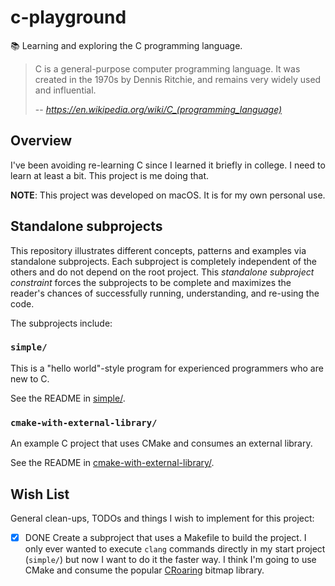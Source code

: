 # c-playground

📚 Learning and exploring the C programming language.

> C is a general-purpose computer programming language. It was created in the 1970s by Dennis Ritchie, and remains very
> widely used and influential.
>
> -- <cite> https://en.wikipedia.org/wiki/C_(programming_language) </cite>


## Overview

I've been avoiding re-learning C since I learned it briefly in college. I need to learn at least a bit. This project is
me doing that.

**NOTE**: This project was developed on macOS. It is for my own personal use.


## Standalone subprojects

This repository illustrates different concepts, patterns and examples via standalone subprojects. Each subproject is
completely independent of the others and do not depend on the root project. This _standalone subproject constraint_
forces the subprojects to be complete and maximizes the reader's chances of successfully running, understanding, and
re-using the code.

The subprojects include:

### `simple/`

This is a "hello world"-style program for experienced programmers who are new to C.

See the README in [simple/](simple/).

### `cmake-with-external-library/`

An example C project that uses CMake and consumes an external library.

See the README in [cmake-with-external-library/](cmake-with-external-library/).


## Wish List

General clean-ups, TODOs and things I wish to implement for this project:

* [x] DONE Create a subproject that uses a Makefile to build the project. I only ever wanted to execute `clang` commands
  directly in my start project (`simple/`) but now I want to do it the faster way. I think I'm going to use CMake and
  consume the popular [CRoaring](https://github.com/RoaringBitmap/CRoaring) bitmap library.
